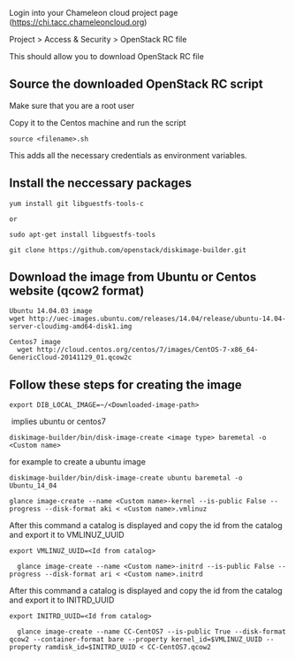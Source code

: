Login into your Chameleon cloud project page (https://chi.tacc.chameleoncloud.org)

Project > Access & Security > OpenStack RC file

This should allow you to download OpenStack RC file

## Source the downloaded OpenStack RC script

Make sure that you are a root user

Copy it to the Centos machine and run the script

``` 
source <filename>.sh
```

This adds all the necessary credentials as environment variables.


## Install the neccessary packages

``` 
yum install git libguestfs-tools-c 

or 

sudo apt-get install libguestfs-tools
```

``` 
git clone https://github.com/openstack/diskimage-builder.git 
```

## Download the image from Ubuntu or Centos website (qcow2 format)

```
Ubuntu 14.04.03 image
wget http://uec-images.ubuntu.com/releases/14.04/release/ubuntu-14.04-server-cloudimg-amd64-disk1.img

Centos7 image
  wget http://cloud.centos.org/centos/7/images/CentOS-7-x86_64-GenericCloud-20141129_01.qcow2c
```  
## Follow these steps for creating the image

``` 
export DIB_LOCAL_IMAGE=~/<Downloaded-image-path> 
```
  
<image type> implies ubuntu or centos7  

``` 
diskimage-builder/bin/disk-image-create <image type> baremetal -o <Custom name>
```
  
for example to create a ubuntu image

``` 
diskimage-builder/bin/disk-image-create ubuntu baremetal -o Ubuntu_14_04
```

``` 
glance image-create --name <Custom name>-kernel --is-public False --progress --disk-format aki < <Custom name>.vmlinuz
```  
  
After this command a catalog is displayed and copy the id from the catalog and export it to VMLINUZ_UUID 

```
export VMLINUZ_UUID=<Id from catalog>
```

```
  glance image-create --name <Custom name>-initrd --is-public False --progress --disk-format ari < <Custom name>.initrd
```

After this command a catalog is displayed and copy the id from the catalog and export it to INITRD_UUID

```
export INITRD_UUID=<Id from catalog>  
```
```
  glance image-create --name CC-CentOS7 --is-public True --disk-format qcow2 --container-format bare --property kernel_id=$VMLINUZ_UUID --property ramdisk_id=$INITRD_UUID < CC-CentOS7.qcow2  
```
